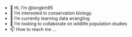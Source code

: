- 👋 Hi, I’m @longkm95
- 👀 I’m interested in conservation biology.
- 🌱 I’m currently learning data wrangling
- 💞️ I’m looking to collaborate on wildlife population studies
- 📫 How to reach me ...

<!---
longkm95/longkm95 is a ✨ special ✨ repository because its `README.md` (this file) appears on your GitHub profile.
You can click the Preview link to take a look at your changes.
--->
